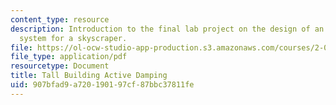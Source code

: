 ```yaml
---
content_type: resource
description: Introduction to the final lab project on the design of an active damping
  system for a skyscraper.
file: https://ol-ocw-studio-app-production.s3.amazonaws.com/courses/2-004-dynamics-and-control-ii-spring-2008/907bfad9a720190197cf87bbc37811fe_tower_slides.pdf
file_type: application/pdf
resourcetype: Document
title: Tall Building Active Damping
uid: 907bfad9-a720-1901-97cf-87bbc37811fe
---
```

